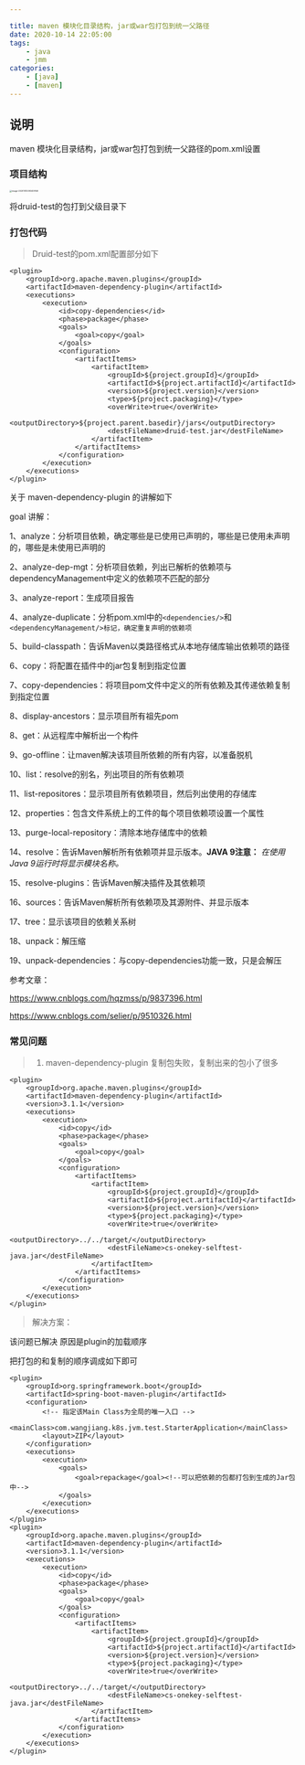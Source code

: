 ```yaml
---

title: maven 模块化目录结构，jar或war包打包到统一父路径
date: 2020-10-14 22:05:00
tags:
    - java
    - jmm
categories:
    - [java]
    - [maven]
---
```


## 说明

maven 模块化目录结构，jar或war包打包到统一父路径的pom.xml设置

 <!-- more -->

### 项目结构



<img src="./demo/image-20201012093409146.png" alt="image-20201012093409146" style="zoom:25%;" />

将druid-test的包打到父级目录下



### 打包代码



> Druid-test的pom.xml配置部分如下



```
<plugin>
    <groupId>org.apache.maven.plugins</groupId>
    <artifactId>maven-dependency-plugin</artifactId>
    <executions>
        <execution>
            <id>copy-dependencies</id>
            <phase>package</phase>
            <goals>
                <goal>copy</goal>
            </goals>
            <configuration>
                <artifactItems>
                    <artifactItem>
                        <groupId>${project.groupId}</groupId>
                        <artifactId>${project.artifactId}</artifactId>
                        <version>${project.version}</version>
                        <type>${project.packaging}</type>
                        <overWrite>true</overWrite>
                        <outputDirectory>${project.parent.basedir}/jars</outputDirectory>
                        <destFileName>druid-test.jar</destFileName>
                    </artifactItem>
                </artifactItems>
            </configuration>
        </execution>
    </executions>
</plugin>
```



关于 maven-dependency-plugin 的讲解如下

goal 讲解：

1、analyze：分析项目依赖，确定哪些是已使用已声明的，哪些是已使用未声明的，哪些是未使用已声明的

2、analyze-dep-mgt：分析项目依赖，列出已解析的依赖项与dependencyManagement中定义的依赖项不匹配的部分

3、analyze-report：生成项目报告

4、analyze-duplicate：分析pom.xml中的`<dependencies/>`和`<dependencyManagement/>标记，确定重复声明的依赖项`

5、build-classpath：告诉Maven以类路径格式从本地存储库输出依赖项的路径

6、copy：将配置在插件中的jar包复制到指定位置

7、copy-dependencies：将项目pom文件中定义的所有依赖及其传递依赖复制到指定位置

8、display-ancestors：显示项目所有祖先pom

8、get：从远程库中解析出一个构件

9、go-offline：让maven解决该项目所依赖的所有内容，以准备脱机

10、list：resolve的别名，列出项目的所有依赖项

11、list-repositores：显示项目所有依赖项目，然后列出使用的存储库

12、properties：包含文件系统上的工件的每个项目依赖项设置一个属性

13、purge-local-repository：清除本地存储库中的依赖

14、resolve：告诉Maven解析所有依赖项并显示版本。**JAVA 9注意：** *在使用Java 9运行时将显示模块名称。*

15、resolve-plugins：告诉Maven解决插件及其依赖项

16、sources：告诉Maven解析所有依赖项及其源附件、并显示版本

17、tree：显示该项目的依赖关系树

18、unpack：解压缩

19、unpack-dependencies：与copy-dependencies功能一致，只是会解压





参考文章：

 https://www.cnblogs.com/hqzmss/p/9837396.html

https://www.cnblogs.com/selier/p/9510326.html



### 常见问题

> 1.  maven-dependency-plugin 复制包失败，复制出来的包小了很多


```
<plugin>
    <groupId>org.apache.maven.plugins</groupId>
    <artifactId>maven-dependency-plugin</artifactId>
    <version>3.1.1</version>
    <executions>
        <execution>
            <id>copy</id>
            <phase>package</phase>
            <goals>
                <goal>copy</goal>
            </goals>
            <configuration>
                <artifactItems>
                    <artifactItem>
                        <groupId>${project.groupId}</groupId>
                        <artifactId>${project.artifactId}</artifactId>
                        <version>${project.version}</version>
                        <type>${project.packaging}</type>
                        <overWrite>true</overWrite>
                        <outputDirectory>../../target/</outputDirectory>
                        <destFileName>cs-onekey-selftest-java.jar</destFileName>
                    </artifactItem>
                </artifactItems>
            </configuration>
        </execution>
    </executions>
</plugin>
```



> 解决方案：

该问题已解决  原因是plugin的加载顺序

把打包的和复制的顺序调成如下即可

```
<plugin>
    <groupId>org.springframework.boot</groupId>
    <artifactId>spring-boot-maven-plugin</artifactId>
    <configuration>
        <!-- 指定该Main Class为全局的唯一入口 -->
        <mainClass>com.wangjiang.k8s.jvm.test.StarterApplication</mainClass>
        <layout>ZIP</layout>
    </configuration>
    <executions>
        <execution>
            <goals>
                <goal>repackage</goal><!--可以把依赖的包都打包到生成的Jar包中-->
            </goals>
        </execution>
    </executions>
</plugin>
<plugin>
    <groupId>org.apache.maven.plugins</groupId>
    <artifactId>maven-dependency-plugin</artifactId>
    <version>3.1.1</version>
    <executions>
        <execution>
            <id>copy</id>
            <phase>package</phase>
            <goals>
                <goal>copy</goal>
            </goals>
            <configuration>
                <artifactItems>
                    <artifactItem>
                        <groupId>${project.groupId}</groupId>
                        <artifactId>${project.artifactId}</artifactId>
                        <version>${project.version}</version>
                        <type>${project.packaging}</type>
                        <overWrite>true</overWrite>
                        <outputDirectory>../../target/</outputDirectory>
                        <destFileName>cs-onekey-selftest-java.jar</destFileName>
                    </artifactItem>
                </artifactItems>
            </configuration>
        </execution>
    </executions>
</plugin>
```



